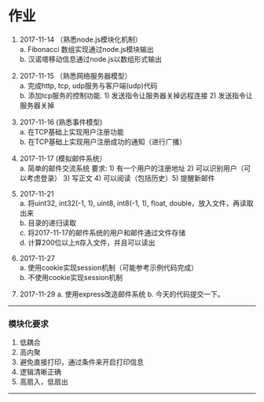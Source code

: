 # 作业

1. 2017-11-14 （熟悉node.js模块化机制）    
a. Fibonacci 数组实现通过node.js模块输出   
b. 汉诺塔移动信息通过node.js以数组形式输出

2. 2017-11-15 （熟悉网络服务器模型）  
a. 完成http, tcp, udp服务与客户端(udp)代码  
b. 添加tcp服务的控制功能.   1) 发送指令让服务器关掉远程连接  2) 发送指令让服务器关掉  

3. 2017-11-16 (熟悉事件模型)  
a. 在TCP基础上实现用户注册功能  
b. 在TCP基础上实现用户注册成功的通知（进行广播）   

4. 2017-11-17 (模拟邮件系统）   
a. 简单的邮件交流系统
要求: 1) 有一个用户的注册地址 2) 可以识别用户（可以考虑登录） 3) 写正文 4) 可以阅读（包括历史）5) 提醒新邮件

5. 2017-11-21   
a. 将uint32, int32(-1, 1), uint8, int8(-1, 1), float, double，放入文件，再读取出来  
b. 目录的递归读取    
c. 将2017-11-17的邮件系统的用户和邮件通过文件存储   
d. 计算200位以上π存入文件，并且可以读出  

6. 2017-11-27  
a. 使用cookie实现session机制（可能参考示例代码完成）     
b. 不使用cookie实现session机制

7. 2017-11-29
a. 使用express改造邮件系统
b. 今天的代码提交一下。



---
### 模块化要求
1. 低耦合
2. 高内聚
3. 避免直接打印，通过条件来开启打印信息
4. 逻辑清晰正确
5. 高扇入，低扇出

---
